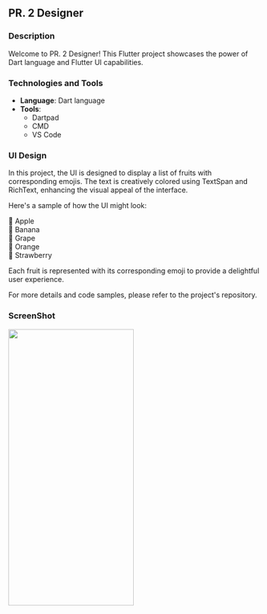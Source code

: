 ## PR. 2 Designer

### Description

Welcome to PR. 2 Designer! This Flutter project showcases the power of Dart language and Flutter UI capabilities. 

### Technologies and Tools

- **Language**: Dart language
- **Tools**:
  - Dartpad
  - CMD
  - VS Code

### UI Design

In this project, the UI is designed to display a list of fruits with corresponding emojis. The text is creatively colored using TextSpan and RichText, enhancing the visual appeal of the interface.

Here's a sample of how the UI might look:

🍎 Apple  
🍌 Banana  
🍇 Grape  
🍊 Orange  
🍓 Strawberry  

Each fruit is represented with its corresponding emoji to provide a delightful user experience.

For more details and code samples, please refer to the project's repository.
### ScreenShot

<img src="https://github.com/Aayushi0x9/graphic_Listoffruits/assets/143987694/d7527fc4-5800-4f00-b0c9-b3720da3fffb" width="250" height="550">

